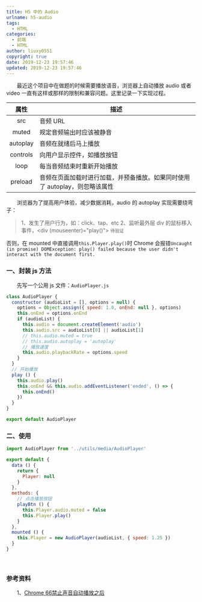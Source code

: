```yaml
---
title: H5 中的 Audio
urlname: h5-audio
tags:
  - HTML
categories:
  - 前端
  - HTML
author: liuxy0551
copyright: true
date: 2019-12-23 19:57:46
updated: 2019-12-23 19:57:46
---
```



　　最近这个项目中在做题的时候需要播放语音，浏览器上自动播放 audio 或者 video 一直有这样或那样的限制和兼容问题。这里记录一下实现过程。

<!--more-->

| 属性 | 描述 |
| :---: | --- |
| src | 音频 URL |
| muted | 规定音频输出时应该被静音 |
| autoplay | 音频在就绪后马上播放 |
| controls | 向用户显示控件，如播放按钮 |
| loop | 每当音频结束时重新开始播放 |
| preload | 音频在页面加载时进行加载，并预备播放。如果同时使用了 autoplay，则忽略该属性 |

　　浏览器为了提高用户体验，减少数据消耗，audio 的 autoplay 实现需要绕弯子：
 > 1、发生了用户行为，如：click、tap、etc
 > 2、监听最外层 div 的鼠标移入事件，<div (mouseenter)="play()"> `待验证`
 
 否则，在 mounted 中直接调用`this.Player.play()`时 Chrome 会报错`Uncaught (in promise) DOMException: play() failed because the user didn't interact with the document first.`


### 一、封装 js 方法

　　先写一个公用 js 文件：`AudioPlayer.js`
``` javascript
class AudioPlayer {
  constructor (audioList = [], options = null) {
    options = Object.assign({ speed: 1.0, onEnd: null }, options)
    this.onEnd = options.onEnd
    if (audioList) {
      this.audio = document.createElement('audio')
      this.audio.src = audioList[0] || audioList[1]
      // this.audio.muted = true
      // this.audio.autoplay = 'autoplay'
      // 播放速度
      this.audio.playbackRate = options.speed
    }
  }
  // 开始播放
  play () {
    this.audio.play()
    this.onEnd && this.audio.addEventListener('ended', () => {
      this.onEnd()
    })
  }
}

export default AudioPlayer
```


### 二、使用

``` javascript
import AudioPlayer from '../utils/media/AudioPlayer'

export default {
  data () {
    return {
      Player: null
    }
  },
  methods: {
    // 点击播放按钮
    playBtn () {
      this.Player.audio.muted = false
      this.Player.play()
    }
  },
  mounted () {
    this.Player = new AudioPlayer(audioList, { speed: 1.25 })
  }
}
```
　　
### 参考资料

&emsp;&emsp;1、[Chrome 66禁止声音自动播放之后](https://juejin.im/post/5af7129bf265da0b8262df4c)
